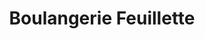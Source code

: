 ---
title: "Boulangerie Feuillette"
url: /saint-andre-les-vergers/boulangerie-feuillette/
shop: Bäckerei
---
